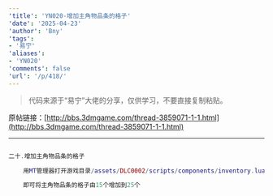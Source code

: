 ```yaml
---
'title': 'YN020-增加主角物品条的格子'
'date': '2025-04-23'
'author': 'Bny'
'tags':
- '易宁'
'aliases':
- 'YN020'
'comments': false
'url': '/p/418/'
---
```


> 代码来源于“易宁”大佬的分享，仅供学习，不要直接复制粘贴。

原帖链接：[http://bbs.3dmgame.com/thread-3859071-1-1.html](http://bbs.3dmgame.com/thread-3859071-1-1.html)

---

```lua  

二十.增加主角物品条的格子

	用MT管理器打开游戏目录/assets/DLC0002/scripts/components/inventory.lua文件，将local MAXSLOTS = 15替换为local MAXSLOTS = 25

	即可将主角物品条的格子由15个增加到25个

```  

